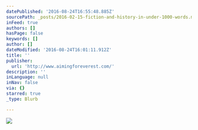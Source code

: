 ```yaml
---
datePublished: '2016-08-24T16:55:48.885Z'
sourcePath: _posts/2016-02-15-fiction-and-history-in-under-1000-words.md
inFeed: true
authors: []
hasPage: false
keywords: []
author: []
dateModified: '2016-08-24T16:01:11.912Z'
title: ''
publisher:
  url: 'http://www.aimingforeverest.com/'
description: ''
inLanguage: null
inNav: false
via: {}
starred: true
_type: Blurb

---
```

![](https://s3-us-west-2.amazonaws.com/the-grid-img/p/9938a522170487b2fb47519b7b8dc11e244954f4.jpg)